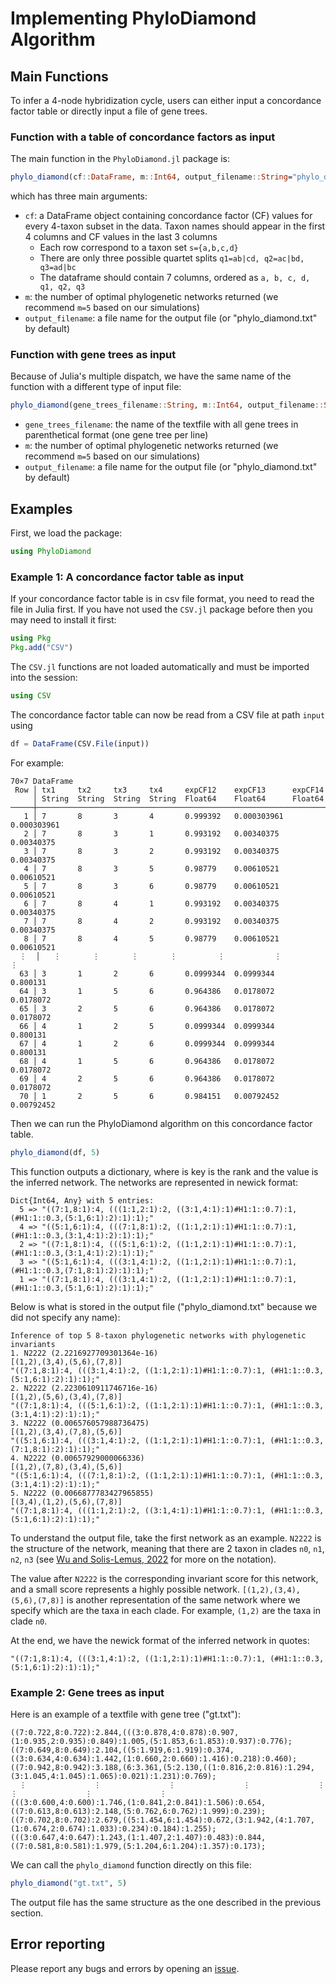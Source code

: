 # Implementing PhyloDiamond Algorithm

## Main Functions
To infer a 4-node hybridization cycle, users can either input a concordance factor table or directly input a file of gene trees.

### Function with a table of concordance factors as input

The main function in the `PhyloDiamond.jl` package is:
```julia
phylo_diamond(cf::DataFrame, m::Int64, output_filename::String="phylo_diamond.txt")
```
which has three main arguments:
- `cf`: a DataFrame object containing concordance factor (CF) values for every 4-taxon subset in the data. Taxon names should appear in the first 4 columns and CF values in the last 3 columns
  - Each row correspond to a taxon set `s={a,b,c,d}`
  - There are only three possible quartet splits `q1=ab|cd, q2=ac|bd, q3=ad|bc`
  - The dataframe should contain 7 columns, ordered as `a, b, c, d, q1, q2, q3`
- `m`: the number of optimal phylogenetic networks returned (we recommend `m=5` based on our simulations)
- `output_filename`: a file name for the output file (or "phylo_diamond.txt" by default)

### Function with gene trees as input

Because of Julia's multiple dispatch, we have the same name of the function with a different type of input file:
```julia
phylo_diamond(gene_trees_filename::String, m::Int64, output_filename::String="phylo_diamond.txt")
```
- `gene_trees_filename`: the name of the textfile with all gene trees in parenthetical format (one gene tree per line)
- `m`: the number of optimal phylogenetic networks returned (we recommend `m=5` based on our simulations)
- `output_filename`: a file name for the output file (or "phylo_diamond.txt" by default)


## Examples
First, we load the package:
```julia
using PhyloDiamond
```
### Example 1: A concordance factor table as input

If your concordance factor table is in csv file format, you need to read the file in Julia first. If you have not used the `CSV.jl` package before then you may need to install it first:
```julia
using Pkg
Pkg.add("CSV")
```
The `CSV.jl` functions are not loaded automatically and must be imported into the session:
```julia
using CSV
```
The concordance factor table can now be read from a CSV file at path `input` using
```julia
df = DataFrame(CSV.File(input))
```

For example:
```
70×7 DataFrame
 Row │ tx1     tx2     tx3     tx4     expCF12    expCF13      expCF14     
     │ String  String  String  String  Float64    Float64      Float64     
─────┼─────────────────────────────────────────────────────────────────────
   1 │ 7       8       3       4       0.999392   0.000303961  0.000303961
   2 │ 7       8       3       1       0.993192   0.00340375   0.00340375
   3 │ 7       8       3       2       0.993192   0.00340375   0.00340375
   4 │ 7       8       3       5       0.98779    0.00610521   0.00610521
   5 │ 7       8       3       6       0.98779    0.00610521   0.00610521
   6 │ 7       8       4       1       0.993192   0.00340375   0.00340375
   7 │ 7       8       4       2       0.993192   0.00340375   0.00340375
   8 │ 7       8       4       5       0.98779    0.00610521   0.00610521
  ⋮  │   ⋮       ⋮       ⋮       ⋮         ⋮           ⋮            ⋮
  63 │ 3       1       2       6       0.0999344  0.0999344    0.800131
  64 │ 3       1       5       6       0.964386   0.0178072    0.0178072
  65 │ 3       2       5       6       0.964386   0.0178072    0.0178072
  66 │ 4       1       2       5       0.0999344  0.0999344    0.800131
  67 │ 4       1       2       6       0.0999344  0.0999344    0.800131
  68 │ 4       1       5       6       0.964386   0.0178072    0.0178072
  69 │ 4       2       5       6       0.964386   0.0178072    0.0178072
  70 │ 1       2       5       6       0.984151   0.00792452   0.00792452
```

Then we can run the PhyloDiamond algorithm on this concordance factor table. 
```julia
phylo_diamond(df, 5)
```
This function outputs a dictionary, where is key is the rank and the value is the inferred network. The networks are represented in newick format:
```
Dict{Int64, Any} with 5 entries:
  5 => "((7:1,8:1):4, (((1:1,2:1):2, ((3:1,4:1):1)#H1:1::0.7):1, (#H1:1::0.3,(5:1,6:1):2):1):1);"
  4 => "((5:1,6:1):4, (((7:1,8:1):2, ((1:1,2:1):1)#H1:1::0.7):1, (#H1:1::0.3,(3:1,4:1):2):1):1);"
  2 => "((7:1,8:1):4, (((5:1,6:1):2, ((1:1,2:1):1)#H1:1::0.7):1, (#H1:1::0.3,(3:1,4:1):2):1):1);"
  3 => "((5:1,6:1):4, (((3:1,4:1):2, ((1:1,2:1):1)#H1:1::0.7):1, (#H1:1::0.3,(7:1,8:1):2):1):1);"
  1 => "((7:1,8:1):4, (((3:1,4:1):2, ((1:1,2:1):1)#H1:1::0.7):1, (#H1:1::0.3,(5:1,6:1):2):1):1);"
```

Below is what is stored in the output file ("phylo_diamond.txt" because we did not specify any name):
```
Inference of top 5 8-taxon phylogenetic networks with phylogenetic invariants
1. N2222 (2.2216927709301364e-16)
[(1,2),(3,4),(5,6),(7,8)]
"((7:1,8:1):4, (((3:1,4:1):2, ((1:1,2:1):1)#H1:1::0.7):1, (#H1:1::0.3,(5:1,6:1):2):1):1);"
2. N2222 (2.2230610911746716e-16)
[(1,2),(5,6),(3,4),(7,8)]
"((7:1,8:1):4, (((5:1,6:1):2, ((1:1,2:1):1)#H1:1::0.7):1, (#H1:1::0.3,(3:1,4:1):2):1):1);"
3. N2222 (0.006576057988736475)
[(1,2),(3,4),(7,8),(5,6)]
"((5:1,6:1):4, (((3:1,4:1):2, ((1:1,2:1):1)#H1:1::0.7):1, (#H1:1::0.3,(7:1,8:1):2):1):1);"
4. N2222 (0.00657929000066336)
[(1,2),(7,8),(3,4),(5,6)]
"((5:1,6:1):4, (((7:1,8:1):2, ((1:1,2:1):1)#H1:1::0.7):1, (#H1:1::0.3,(3:1,4:1):2):1):1);"
5. N2222 (0.0066877783427965855)
[(3,4),(1,2),(5,6),(7,8)]
"((7:1,8:1):4, (((1:1,2:1):2, ((3:1,4:1):1)#H1:1::0.7):1, (#H1:1::0.3,(5:1,6:1):2):1):1);"
```
To understand the output file, take the first network as an example. `N2222` is the structure of the network, meaning that there are 2 taxon in clades `n0`, `n1`, `n2`, `n3` (see [Wu and Solis-Lemus, 2022](https://arxiv.org/abs/2211.16647) for more on the notation). 

The value after `N2222` is the corresponding invariant score for this network, and a small score represents a highly possible network. `[(1,2),(3,4),(5,6),(7,8)]` is another representation of the same network where we specify which are the taxa in each clade. For example, `(1,2)` are the taxa in clade `n0`.

At the end, we have the newick format of the inferred network in quotes:
```
"((7:1,8:1):4, (((3:1,4:1):2, ((1:1,2:1):1)#H1:1::0.7):1, (#H1:1::0.3,(5:1,6:1):2):1):1);"
```

### Example 2: Gene trees as input
Here is an example of a textfile with gene tree ("gt.txt"):
```
((7:0.722,8:0.722):2.844,(((3:0.878,4:0.878):0.907,(1:0.935,2:0.935):0.849):1.005,(5:1.853,6:1.853):0.937):0.776);
((7:0.649,8:0.649):2.104,((5:1.919,6:1.919):0.374,((3:0.634,4:0.634):1.442,(1:0.660,2:0.660):1.416):0.218):0.460);
((7:0.942,8:0.942):3.188,(6:3.361,(5:2.130,((1:0.816,2:0.816):1.294,(3:1.045,4:1.045):1.065):0.021):1.231):0.769);
  ⋮               ⋮               ⋮               ⋮               ⋮               ⋮               ⋮               ⋮
(((3:0.600,4:0.600):1.746,(1:0.841,2:0.841):1.506):0.654,((7:0.613,8:0.613):2.148,(5:0.762,6:0.762):1.999):0.239);
((7:0.702,8:0.702):2.679,((5:1.454,6:1.454):0.672,(3:1.942,(4:1.707,(1:0.674,2:0.674):1.033):0.234):0.184):1.255);
(((3:0.647,4:0.647):1.243,(1:1.407,2:1.407):0.483):0.844,((7:0.581,8:0.581):1.979,(5:1.204,6:1.204):1.357):0.173);
```

We can call the `phylo_diamond` function directly on this file:
```julia
phylo_diamond("gt.txt", 5)
```

The output file has the same structure as the one described in the previous section.

## Error reporting

Please report any bugs and errors by opening an
[issue](https://github.com/solislemuslab/PhyloDiamond.jl/issues/new).